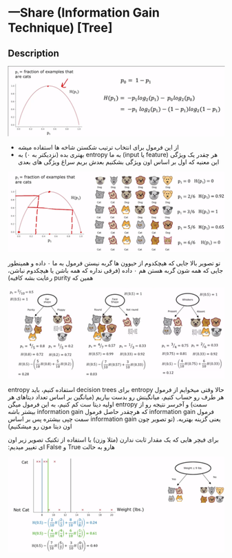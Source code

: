 # 一Share (Information Gain Technique) [Tree]

## Description

![](share/image1.png)

- <span dir="rtl">از این فرمول برای انتخاب ترتیب شکستن شاخه ها استفاده میشه</span>
- <span dir="rtl">هر چقدر یک ویژگی (feature یا input) به ما entropy بهتری بده (نزدیکتر به ۰) به این معنیه که اول بر اساس اون ویژگی بشکنیم بعدش بریم سراغ ویژگی های بعدی</span>

![](share/image4.png)

<span dir="rtl">تو تصویر بالا جایی که هیچکدوم از حیوون ها گربه نیستن فرمول به ما ۰ داده و همینطور جایی که همه شون گربه هستن هم ۰ داده (فرقی نداره که همه باشن یا هیچکدوم نباشن، همین که purity رعایت بشه کافیه)</span>

![](share/image2.png)

<span dir="rtl">حالا وقتی میخوایم از فرمول entropy برای decision trees استفاده کنیم، باید entropy هر طرف رو حساب کنیم، میانگینش رو بدست بیاریم (میانگین بر اساس تعداد دیتاهای هر سمت) و آخرسر نتیجه رو از entropy اولیه دیتا ست کم کنیم، به این فرمول میگن فرمول information gain که هرچقدر حاصل فرمول information gain بیشتر باشه یعنی گزینه بهتریه. (تو تصویر چون information gain سمت چپی بیشتره پس بر اساس اون دیتا مون رو میشکنیم)</span>

<span dir="rtl">برای فیچر هایی که یک مقدار ثابت ندارن (مثلا وزن) با استفاده از تکنیک تصویر زیر اون هارو به حالت True و False ای تغییر میدیم:</span>

![](share/image5.png)
